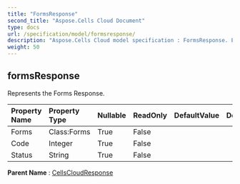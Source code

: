 ```yaml
---
title: "FormsResponse"
second_title: "Aspose.Cells Cloud Document"
type: docs
url: /specification/model/formsresponse/
description: "Aspose.Cells Cloud model specification : FormsResponse. Effortlessly handle Excel and other spreadsheet documents with features like opening, generating, editing, splitting, merging, comparing, and converting."
weight: 50
---
```


## **formsResponse**

Represents the Forms Response. 

| Property Name | Property Type | Nullable |  ReadOnly | DefaultValue | Description | 
| :- | :- | :- |:- |  :- | :- |
| Forms | Class:Forms | True |  False |  |  |  
| Code | Integer | True |  False |  |  |  
| Status | String | True |  False |  |  |  

**Parent Name** : [CellsCloudResponse](cellscloudresponse)

